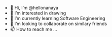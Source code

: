 - 👋 Hi, I’m @hellonanaya
- 👀 I’m interested in drawing
- 🌱 I’m currently learning Software Engineering
- 💞️ I’m looking to collaborate on similary friends
- 📫 How to reach me ...

<!---
hellonanaya/hellonanaya is a ✨ special ✨ repository because its `README.md` (this file) appears on your GitHub profile.
You can click the Preview link to take a look at your changes.
--->
